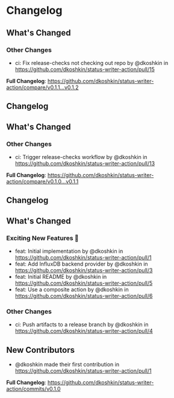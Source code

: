 # Changelog

<!-- Release notes generated using configuration in .github/release.yaml at main -->

## What's Changed
### Other Changes
* ci: Fix release-checks not checking out repo by @dkoshkin in https://github.com/dkoshkin/status-writer-action/pull/15


**Full Changelog**: https://github.com/dkoshkin/status-writer-action/compare/v0.1.1...v0.1.2

## Changelog

<!-- Release notes generated using configuration in .github/release.yaml at main -->

## What's Changed
### Other Changes
* ci: Trigger release-checks workflow by @dkoshkin in https://github.com/dkoshkin/status-writer-action/pull/13


**Full Changelog**: https://github.com/dkoshkin/status-writer-action/compare/v0.1.0...v0.1.1

## Changelog

<!-- Release notes generated using configuration in .github/release.yaml at main -->

## What's Changed
### Exciting New Features 🎉
* feat: Initial implementation by @dkoshkin in https://github.com/dkoshkin/status-writer-action/pull/1
* feat: Add InfluxDB backend provider by @dkoshkin in https://github.com/dkoshkin/status-writer-action/pull/3
* feat: Initial README by @dkoshkin in https://github.com/dkoshkin/status-writer-action/pull/5
* feat: Use a composite action by @dkoshkin in https://github.com/dkoshkin/status-writer-action/pull/6
### Other Changes
* ci: Push artifacts to a release branch by @dkoshkin in https://github.com/dkoshkin/status-writer-action/pull/4

## New Contributors
* @dkoshkin made their first contribution in https://github.com/dkoshkin/status-writer-action/pull/1

**Full Changelog**: https://github.com/dkoshkin/status-writer-action/commits/v0.1.0
